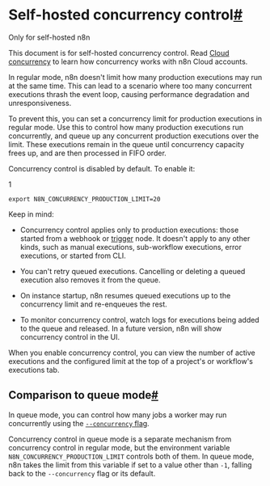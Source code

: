 [](https://github.com/n8n-io/n8n-docs/edit/main/docs/hosting/scaling/concurrency-control.md "Edit this page")

# Self-hosted concurrency control[#](#self-hosted-concurrency-control "Permanent link")

Only for self-hosted n8n

This document is for self-hosted concurrency control. Read [Cloud concurrency](../../../manage-cloud/concurrency/) to learn how concurrency works with n8n Cloud accounts.

In regular mode, n8n doesn't limit how many production executions may run at the same time. This can lead to a scenario where too many concurrent executions thrash the event loop, causing performance degradation and unresponsiveness.

To prevent this, you can set a concurrency limit for production executions in regular mode. Use this to control how many production executions run concurrently, and queue up any concurrent production executions over the limit. These executions remain in the queue until concurrency capacity frees up, and are then processed in FIFO order.

Concurrency control is disabled by default. To enable it:

1

`export N8N_CONCURRENCY_PRODUCTION_LIMIT=20`

Keep in mind:

*   Concurrency control applies only to production executions: those started from a webhook or [trigger](../../../glossary/#trigger-node-n8n) node. It doesn't apply to any other kinds, such as manual executions, sub-workflow executions, error executions, or started from CLI.
*   You can't retry queued executions. Cancelling or deleting a queued execution also removes it from the queue.
*   On instance startup, n8n resumes queued executions up to the concurrency limit and re-enqueues the rest.

*   To monitor concurrency control, watch logs for executions being added to the queue and released. In a future version, n8n will show concurrency control in the UI.

When you enable concurrency control, you can view the number of active executions and the configured limit at the top of a project's or workflow's executions tab.

## Comparison to queue mode[#](#comparison-to-queue-mode "Permanent link")

In queue mode, you can control how many jobs a worker may run concurrently using the [`--concurrency` flag](../queue-mode/#configure-worker-concurrency).

Concurrency control in queue mode is a separate mechanism from concurrency control in regular mode, but the environment variable `N8N_CONCURRENCY_PRODUCTION_LIMIT` controls both of them. In queue mode, n8n takes the limit from this variable if set to a value other than `-1`, falling back to the `--concurrency` flag or its default.